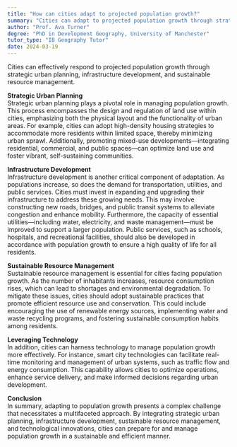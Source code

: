 ```yaml
---
title: "How can cities adapt to projected population growth?"
summary: "Cities can adapt to projected population growth through strategic urban planning, infrastructure development, and sustainable resource management."
author: "Prof. Ava Turner"
degree: "PhD in Development Geography, University of Manchester"
tutor_type: "IB Geography Tutor"
date: 2024-03-19
---
```


Cities can effectively respond to projected population growth through strategic urban planning, infrastructure development, and sustainable resource management.

**Strategic Urban Planning**  
Strategic urban planning plays a pivotal role in managing population growth. This process encompasses the design and regulation of land use within cities, emphasizing both the physical layout and the functionality of urban areas. For example, cities can adopt high-density housing strategies to accommodate more residents within limited space, thereby minimizing urban sprawl. Additionally, promoting mixed-use developments—integrating residential, commercial, and public spaces—can optimize land use and foster vibrant, self-sustaining communities.

**Infrastructure Development**  
Infrastructure development is another critical component of adaptation. As populations increase, so does the demand for transportation, utilities, and public services. Cities must invest in expanding and upgrading their infrastructure to address these growing needs. This may involve constructing new roads, bridges, and public transit systems to alleviate congestion and enhance mobility. Furthermore, the capacity of essential utilities—including water, electricity, and waste management—must be improved to support a larger population. Public services, such as schools, hospitals, and recreational facilities, should also be developed in accordance with population growth to ensure a high quality of life for all residents.

**Sustainable Resource Management**  
Sustainable resource management is essential for cities facing population growth. As the number of inhabitants increases, resource consumption rises, which can lead to shortages and environmental degradation. To mitigate these issues, cities should adopt sustainable practices that promote efficient resource use and conservation. This could include encouraging the use of renewable energy sources, implementing water and waste recycling programs, and fostering sustainable consumption habits among residents.

**Leveraging Technology**  
In addition, cities can harness technology to manage population growth more effectively. For instance, smart city technologies can facilitate real-time monitoring and management of urban systems, such as traffic flow and energy consumption. This capability allows cities to optimize operations, enhance service delivery, and make informed decisions regarding urban development.

**Conclusion**  
In summary, adapting to population growth presents a complex challenge that necessitates a multifaceted approach. By integrating strategic urban planning, infrastructure development, sustainable resource management, and technological innovations, cities can prepare for and manage population growth in a sustainable and efficient manner.
    